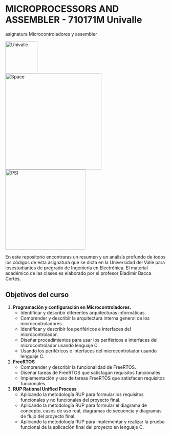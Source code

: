 # MICROPROCESSORS AND ASSEMBLER - 710171M Univalle
asignatura Microcontroladores y assembler 

<div class="divTable">
<div class="divTableBody">
<div class="divTableRow">
<div class="divTableCell"><img width="100px" src="https://upload.wikimedia.org/wikipedia/commons/e/eb/Univalle.svg" alt="Univalle">   </div>
<div class="divTableCell" > <img width="300px" src="https://bostonmedical.com.co/wp-content/uploads/2014/07/bgflblanc.png" alt="Space"></div>
<div class="divTableCell" > <img width="250px" src="https://i.ibb.co/6vdWxb4/PSI-LOGO.png" alt="PSI"></div>
</div>
</div>
</div>




En este repositorio encontraras  un resumen y un analisís profundo  de  todos los códigos de esta asignatura  que se dicta en la Universidad del Valle para losestudiantes de pregrado de Ingeniería en Electrónica. El material académico de las clases es elaborado por el profesor Bladimir Bacca Cortes.

## Objetivos del curso
<ol> 
  <li><b>Programación y configuración en Microcontroladores.</b>
  <ul>
    <li> Identificar y describir diferentes arquitecturas informáticas.</li>
    <li> Comprender y describir la arquitectura interna general de los microcontroladores.</li>
    <li> Identificar y describir los periféricos e interfaces del microcontrolador.</li>
    <li> Diseñar procedimientos para usar los periféricos e interfaces del microcontrolador usando lenguaje C.</li>
    <li> Usando los periféricos e interfaces del microcontrolador usando lenguaje C.</li>
  </ul> 
</li>
  
<li> <b>FreeRTOS</b> 
    <ul>
      <li> Comprender y describir la funcionalidad de FreeRTOS.</li>
      <li> Diseñar tareas de FreeRTOS que satisfagan requisitos funcionales.</li>
      <li> Implementación y uso de tareas FreeRTOS que satisfacen requisitos funcionales.</li>
    </ul>
 </li>



<li> <b>RUP Rational Unified Process</b>
    <ul>
      <li>  Aplicando la metodología RUP para formular los requisitos funcionales y no funcionales del proyecto final.</li>
      <li>  Aplicando la metodología RUP para formular el diagrama de concepto, casos de uso real, diagramas de secuencia y diagramas de flujo del proyecto final.</li>
      <li>  Aplicando la metodología RUP para implementar y realizar la prueba funcional de la aplicación final del proyecto en lenguaje C.</li>
   </ul> 
</li>
</ol>
  
 
